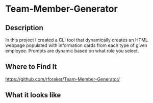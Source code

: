 # Team-Member-Generator

## Description

In this project I created a CLI tool that dynamically creates an HTML webpage populated with information cards from each type of given employee. Prompts are dynamic based on what role you select.

## Where to Find It
https://github.com/rforaker/Team-Member-Generator/

## What it looks like

